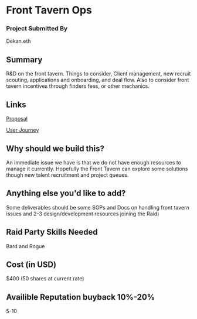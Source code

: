 # Front Tavern Ops

### Project Submitted By

Dekan.eth

## Summary
R&D on the front tavern. Things to consider, Client management, new recruit scouting, applications and onboarding, and deal flow. Also to consider front tavern incentives through finders fees, or other mechanics.

## Links
[Proposal](https://pokemol.com/dao/0xbd6fa666fbb6fdeb4fc5eb36cdd5c87b069b24c1/proposal/29)

[User Journey](https://www.figma.com/file/pBy0balVJ9PUqcYhlVcqE4/Raid-Guild-User-Journey?node-id=0%3A1)


## Why should we build this?
An immediate issue we have is that we do not have enough resources to manage it currently. Hopefully the Front Tavern can explore some solutions though new talent recruitment and project queues.

## Anything else you'd like to add?
Some deliverables should be some SOPs and Docs on handling front tavern issues and 2-3 design/development resources joining the Raid)

## Raid Party Skills Needed
Bard and Rogue

## Cost (in USD)
\$400 (50 shares at current rate)

## Availible Reputation buyback 10%-20%
5-10
